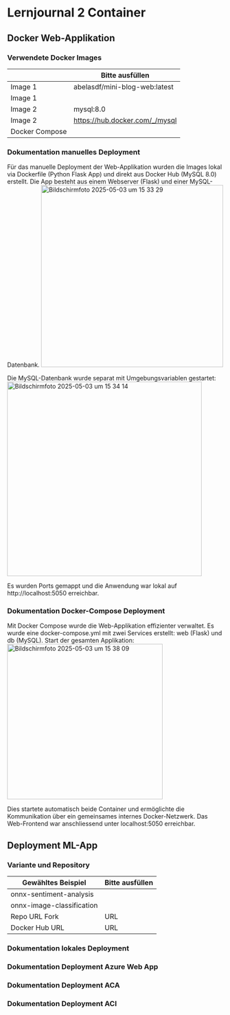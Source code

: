 ﻿# Lernjournal 2 Container

## Docker Web-Applikation

### Verwendete Docker Images

| | Bitte ausfüllen |
| -------- | ------- |
| Image 1 |abelasdf/mini-blog-web:latest  |
| Image 1 |  |
| Image 2 |mysql:8.0  |
| Image 2 |https://hub.docker.com/_/mysql  |
| Docker Compose | |

### Dokumentation manuelles Deployment
Für das manuelle Deployment der Web-Applikation wurden die Images lokal via Dockerfile (Python Flask App) und direkt aus Docker Hub (MySQL 8.0) erstellt. Die App besteht aus einem Webserver (Flask) und einer MySQL-Datenbank.
<img width="424" alt="Bildschirmfoto 2025-05-03 um 15 33 29" src="https://github.com/user-attachments/assets/3f36f429-fd9f-4698-9812-2296cbe12e07" />

Die MySQL-Datenbank wurde separat mit Umgebungsvariablen gestartet:
<img width="453" alt="Bildschirmfoto 2025-05-03 um 15 34 14" src="https://github.com/user-attachments/assets/7fcae12b-b854-4152-8a18-64493d646e99" />

Es wurden Ports gemappt und die Anwendung war lokal auf http://localhost:5050 erreichbar.


### Dokumentation Docker-Compose Deployment
Mit Docker Compose wurde die Web-Applikation effizienter verwaltet. Es wurde eine docker-compose.yml mit zwei Services erstellt: web (Flask) und db (MySQL).
Start der gesamten Applikation:
<img width="362" alt="Bildschirmfoto 2025-05-03 um 15 38 09" src="https://github.com/user-attachments/assets/bba3cbde-15e8-497f-8ec2-dc5ba79410e8" />

Dies startete automatisch beide Container und ermöglichte die Kommunikation über ein gemeinsames internes Docker-Netzwerk. Das Web-Frontend war anschliessend unter localhost:5050 erreichbar.

## Deployment ML-App

### Variante und Repository

| Gewähltes Beispiel | Bitte ausfüllen |
| -------- | ------- |
| onnx-sentiment-analysis |  |
| onnx-image-classification |  |
| Repo URL Fork | URL |
| Docker Hub URL | URL |

### Dokumentation lokales Deployment



### Dokumentation Deployment Azure Web App




### Dokumentation Deployment ACA



### Dokumentation Deployment ACI

